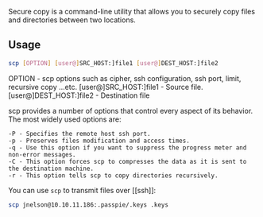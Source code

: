 Secure copy  is a command-line utility that allows you to securely copy files and directories between two locations.

## Usage
```bash
scp [OPTION] [user@]SRC_HOST:]file1 [user@]DEST_HOST:]file2
```

OPTION - scp options such as cipher, ssh configuration, ssh port, limit, recursive copy …etc.
[user@]SRC_HOST:]file1 - Source file.
[user@]DEST_HOST:]file2 - Destination file

scp provides a number of options that control every aspect of its behavior. The most widely used options are:

    -P - Specifies the remote host ssh port.
    -p - Preserves files modification and access times.
    -q - Use this option if you want to suppress the progress meter and non-error messages.
    -C - This option forces scp to compresses the data as it is sent to the destination machine.
    -r - This option tells scp to copy directories recursively.
    
You can use `scp` to transmit files over [[ssh]]:
```bash
scp jnelson@10.10.11.186:.passpie/.keys .keys
```
